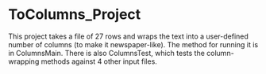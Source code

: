 # ToColumns_Project
This project takes a file of 27 rows and wraps the text into a user-defined number of columns (to make it newspaper-like). The method for running it is in ColumnsMain.
There is also ColumnsTest, which tests the column-wrapping methods against 4 other input files.  
